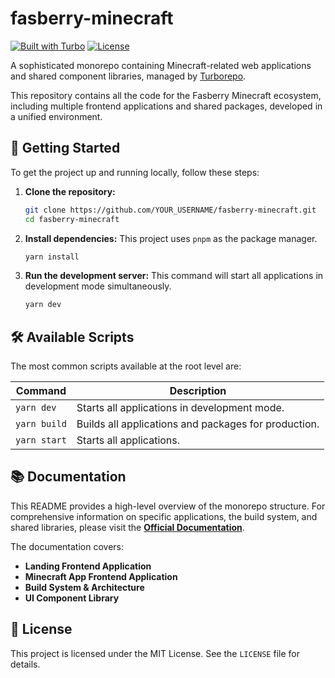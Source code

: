 #  fasberry-minecraft

[![Built with Turbo](https://img.shields.io/badge/built%20with-Turbo-blue.svg?style=for-the-badge&logo=turborepo)](https://turbo.build/repo)
[![License](https://img.shields.io/github/license/ProjectFasberry/minecraft-turbo?style=for-the-badge)](./LICENSE)

A sophisticated monorepo containing Minecraft-related web applications and shared component libraries, managed by [Turborepo](https://turbo.build/repo).

This repository contains all the code for the Fasberry Minecraft ecosystem, including multiple frontend applications and shared packages, developed in a unified environment.

## 🚀 Getting Started

To get the project up and running locally, follow these steps:

1.  **Clone the repository:**
    ```bash
    git clone https://github.com/YOUR_USERNAME/fasberry-minecraft.git
    cd fasberry-minecraft
    ```

2.  **Install dependencies:**
    This project uses `pnpm` as the package manager.
    ```bash
    yarn install
    ```

3.  **Run the development server:**
    This command will start all applications in development mode simultaneously.
    ```bash
    yarn dev
    ```

## 🛠️ Available Scripts

The most common scripts available at the root level are:

| Command      | Description                                                 |
|--------------|-------------------------------------------------------------|
| `yarn dev`   | Starts all applications in development mode.                |
| `yarn build` | Builds all applications and packages for production.        |
| `yarn start` | Starts all applications.                                    |

## 📚 Documentation

This README provides a high-level overview of the monorepo structure. For comprehensive information on specific applications, the build system, and shared libraries, please visit the **[Official Documentation](https://deepwiki.com/ProjectFasberry/minecraft-turbo/1-overview)**.

The documentation covers:
*   **Landing Frontend Application**
*   **Minecraft App Frontend Application**
*   **Build System & Architecture**
*   **UI Component Library**

## 📄 License

This project is licensed under the MIT License. See the `LICENSE` file for details.

